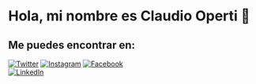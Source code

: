 # Hola, mi nombre es Claudio Operti 👋


## Me puedes encontrar en:

[![Twitter](https://img.shields.io/badge/Twitter-@OpertiClaudio-1DA1F2?style=for-the-badge&logo=twitter&logoColor=white&labelColor=101010)](https://twitter.com/OpertiClaudio)
[![Instagram](https://img.shields.io/badge/Instagram-@OpertiClaudio-E4405F?style=for-the-badge&logo=instagram&logoColor=white&labelColor=101010)](https://instagram.com/claudiooperti)
[![Facebook](https://img.shields.io/badge/Facebook-@OpertiClaudio-1877F2?style=for-the-badge&logo=facebook&logoColor=white&labelColor=101010)](https://facebook.com/claudio.operti)
</br>
[![LinkedIn](https://img.shields.io/badge/LinkedIn-Claudio_Operti-0077B5?style=for-the-badge&logo=linkedin&logoColor=white&labelColor=101010)](https://www.linkedin.com/in/claudio-daniel-operti)

<!--
**Momboz12/momboz12** is a ✨ _special_ ✨ repository because its `README.md` (this file) appears on your GitHub profile.

Here are some ideas to get you started:

- 🔭 I’m currently working on ...
- 🌱 I’m currently learning ...
- 👯 I’m looking to collaborate on ...
- 🤔 I’m looking for help with ...
- 💬 Ask me about ...
- 📫 How to reach me: ...
- 😄 Pronouns: ...
- ⚡ Fun fact: ...
-->

